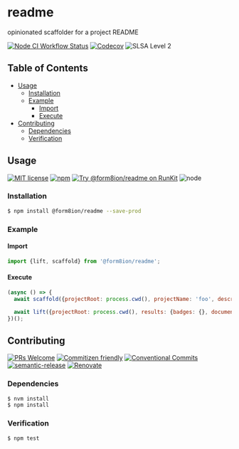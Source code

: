 # readme

opinionated scaffolder for a project README

<!--status-badges start -->

[![Node CI Workflow Status][github-actions-ci-badge]][github-actions-ci-link]
[![Codecov][coverage-badge]][coverage-link]
![SLSA Level 2][slsa-badge]

<!--status-badges end -->

## Table of Contents

* [Usage](#usage)
  * [Installation](#installation)
  * [Example](#example)
    * [Import](#import)
    * [Execute](#execute)
* [Contributing](#contributing)
  * [Dependencies](#dependencies)
  * [Verification](#verification)

## Usage

<!--consumer-badges start -->

[![MIT license][license-badge]][license-link]
[![npm][npm-badge]][npm-link]
[![Try @form8ion/readme on RunKit][runkit-badge]][runkit-link]
![node][node-badge]

<!--consumer-badges end -->

### Installation

```sh
$ npm install @form8ion/readme --save-prod
```

### Example

#### Import

```javascript
import {lift, scaffold} from '@form8ion/readme';
```

#### Execute

```javascript
(async () => {
  await scaffold({projectRoot: process.cwd(), projectName: 'foo', description: 'Short description of the project'});

  await lift({projectRoot: process.cwd(), results: {badges: {}, documentation: {}}});
})();
```

## Contributing

<!--contribution-badges start -->

[![PRs Welcome][PRs-badge]][PRs-link]
[![Commitizen friendly][commitizen-badge]][commitizen-link]
[![Conventional Commits][commit-convention-badge]][commit-convention-link]
[![semantic-release][semantic-release-badge]][semantic-release-link]
[![Renovate][renovate-badge]][renovate-link]

<!--contribution-badges end -->

### Dependencies

```sh
$ nvm install
$ npm install
```

### Verification

```sh
$ npm test
```

[PRs-link]: http://makeapullrequest.com

[PRs-badge]: https://img.shields.io/badge/PRs-welcome-brightgreen.svg

[commitizen-link]: http://commitizen.github.io/cz-cli/

[commitizen-badge]: https://img.shields.io/badge/commitizen-friendly-brightgreen.svg

[commit-convention-link]: https://conventionalcommits.org

[commit-convention-badge]: https://img.shields.io/badge/Conventional%20Commits-1.0.0-yellow.svg

[semantic-release-link]: https://github.com/semantic-release/semantic-release

[semantic-release-badge]: https://img.shields.io/badge/semantic--release-angular-e10079?logo=semantic-release

[renovate-link]: https://renovatebot.com

[renovate-badge]: https://img.shields.io/badge/renovate-enabled-brightgreen.svg?logo=renovatebot

[github-actions-ci-link]: https://github.com/form8ion/readme/actions?query=workflow%3A%22Node.js+CI%22+branch%3Amaster

[github-actions-ci-badge]: https://img.shields.io/github/actions/workflow/status/form8ion/readme/node-ci.yml.svg?branch=master&logo=github

[license-link]: LICENSE

[license-badge]: https://img.shields.io/github/license/form8ion/readme.svg

[npm-link]: https://www.npmjs.com/package/@form8ion/readme

[npm-badge]: https://img.shields.io/npm/v/@form8ion/readme.svg

[runkit-link]: https://npm.runkit.com/@form8ion/readme

[runkit-badge]: https://badge.runkitcdn.com/@form8ion/readme.svg

[node-badge]: https://img.shields.io/node/v/@form8ion/readme?logo=node.js

[coverage-link]: https://codecov.io/github/form8ion/readme

[coverage-badge]: https://img.shields.io/codecov/c/github/form8ion/readme?logo=codecov

[slsa-badge]: https://slsa.dev/images/gh-badge-level2.svg
